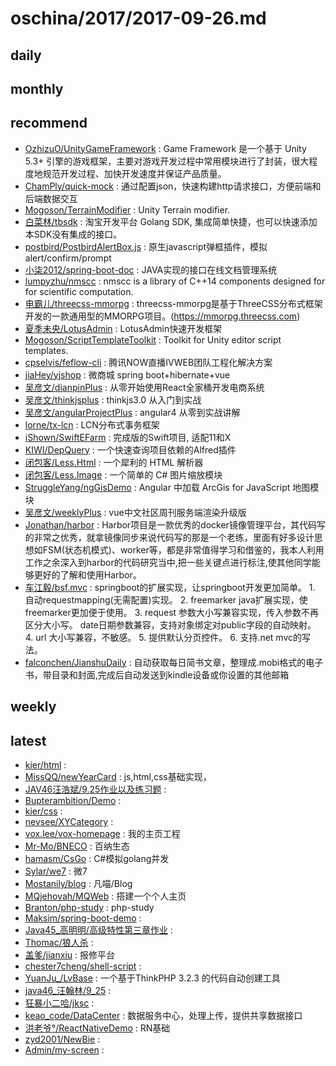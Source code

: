 # oschina/2017/2017-09-26.md



## daily



## monthly



## recommend

- [OzhizuO/UnityGameFramework](http://git.oschina.net/OcxnO/UnityGameFramework) : Game Framework 是一个基于 Unity 5.3+ 引擎的游戏框架，主要对游戏开发过程中常用模块进行了封装，很大程度地规范开发过程、加快开发速度并保证产品质量。
- [ChamPly/quick-mock](http://git.oschina.net/team_champly/quick-mock) : 通过配置json，快速构建http请求接口，方便前端和后端数据交互
- [Mogoson/TerrainModifier](http://git.oschina.net/Mogoson/TerrainModifier) : Unity Terrain modifier.
- [白菜林/tbsdk](http://git.oschina.net/lyhuilin/tbsdk) : 淘宝开发平台 Golang SDK, 集成简单快捷，也可以快速添加本SDK没有集成的接口。
- [postbird/PostbirdAlertBox.js](http://git.oschina.net/postbird/PostbirdAlertBox.js) : 原生javascript弹框插件，模拟 alert/confirm/prompt
- [小柒2012/spring-boot-doc](http://git.oschina.net/52itstyle/spring-boot-doc) : JAVA实现的接口在线文档管理系统
- [lumpyzhu/nmscc](http://git.oschina.net/lumpyzhu/nmscc) : nmscc is a library of C++14 components designed for for scientific computation.
- [电霸儿/threecss-mmorpg](http://git.oschina.net/dianbaer/threecss-mmorpg) : threecss-mmorpg是基于ThreeCSS分布式框架开发的一款通用型的MMORPG项目。(https://mmorpg.threecss.com)
- [夏季未央/LotusAdmin](http://git.oschina.net/wenhainan/LotusAdmin) : LotusAdmin快速开发框架
- [Mogoson/ScriptTemplateToolkit](http://git.oschina.net/Mogoson/ScriptTemplateToolkit) : Toolkit for Unity editor script templates.
- [cpselvis/feflow-cli](http://git.oschina.net/cpselvis/feflow-cli) : 腾讯NOW直播IVWEB团队工程化解决方案
- [jiaHey/yjshop](http://git.oschina.net/jiaH/yjshop) : 微商城 spring boot+hibernate+vue
- [吴彦文/dianpinPlus](http://git.oschina.net/wuyanwen/dianpinPlus) : 从零开始使用React全家桶开发电商系统
- [吴彦文/thinkjsplus](http://git.oschina.net/wuyanwen/thinkjsplus) : thinkjs3.0 从入门到实战
- [吴彦文/angularProjectPlus](http://git.oschina.net/wuyanwen/angularProjectPlus) : angular4 从零到实战讲解
- [lorne/tx-lcn](http://git.oschina.net/wangliang1991/tx-lcn) : LCN分布式事务框架
- [iShown/SwiftEFarm](http://git.oschina.net/iShown/SwiftEFarm) : 完成版的Swift项目, 适配11和X
- [KIWI/DepQuery](http://git.oschina.net/MrWood/DepQuery) : 一个快速查询项目依赖的Alfred插件
- [闭包客/Less.Html](http://git.oschina.net/bibaoke/Less.Html) : 一个犀利的 HTML 解析器
- [闭包客/Less.Image](http://git.oschina.net/bibaoke/Less.Image) : 一个简单的 C# 图片缩放模块
- [StruggleYang/ngGisDemo](http://git.oschina.net/StruggleYang/ngGisDemo) : Angular 中加载 ArcGis for JavaScript 地图模块
- [吴彦文/weeklyPlus](http://git.oschina.net/wuyanwen/weeklyPlus) : vue中文社区周刊服务端渲染升级版
- [Jonathan/harbor](http://git.oschina.net/jonothan/harbor) : Harbor项目是一款优秀的docker镜像管理平台，其代码写的非常之优秀，就拿镜像同步来说代码写的那是一个老练，里面有好多设计思想如FSM(状态机模式)、worker等，都是非常值得学习和借鉴的，我本人利用工作之余深入到harbor的代码研究当中,把一些关键点进行标注,使其他同学能够更好的了解和使用Harbor。
- [车江毅/bsf.mvc](http://git.oschina.net/chejiangyi/bsf.mvc) : springboot的扩展实现，让springboot开发更加简单。 1. 自动requestmapping(无需配置)实现。 2. freemarker java扩展实现，使freemarker更加便于使用。 3. request 参数大小写兼容实现，传入参数不再区分大小写。 date日期参数兼容，支持对象绑定对public字段的自动映射。 4. url 大小写兼容，不敏感。 5. 提供默认分页控件。 6. 支持.net mvc的写法。
- [falconchen/JianshuDaily](http://git.oschina.net/falcon/JianshuDaily) : 自动获取每日简书文章，整理成.mobi格式的电子书，带目录和封面,完成后自动发送到kindle设备或你设置的其他邮箱


## weekly



## latest

- [kier/html](http://git.oschina.net/zhangyihaoo/html) : 
- [MissQQ/newYearCard](http://git.oschina.net/Miss-QQ/newYearCard) : js,html,css基础实现，<audio>标签使用，addElementListen监听事件等
- [JAV46汪浩斌/9.25作业以及练习题](http://git.oschina.net/www.wanghaobin.com/9.25ZuoYeYiJiLianXiTi) : 
- [Bupterambition/Demo](http://git.oschina.net/ambitious/Demo) : 
- [kier/css](http://git.oschina.net/zhangyihaoo/css) : 
- [nevsee/XYCategory](http://git.oschina.net/nevsee/XYCategory) : 
- [vox.lee/vox-homepage](http://git.oschina.net/cielleech/vox-homepage) : 我的主页工程
- [Mr-Mo/BNECO](http://git.oschina.net/mr-mo/BNECO) : 百纳生态
- [hamasm/CsGo](http://git.oschina.net/hamasm/CsGo) : C#模拟golang并发
- [Sylar/we7](http://git.oschina.net/kolo/we7) : 微7
- [Mostanily/blog](http://git.oschina.net/fanrenos/blog) : 凡喵/Blog
- [MQjehovah/MQWeb](http://git.oschina.net/MQjehovah/MQWeb) : 搭建一个个人主页
- [Branton/php-study](http://git.oschina.net/branton-github/php-study) : php-study
- [Maksim/spring-boot-demo](http://git.oschina.net/yucha8/spring-boot-demo) : 
- [Java45_高明明/高级特性第三章作业](http://git.oschina.net/java45Ban-GaoMingMing/GaoJiTeXingDiSanZhangZuoYe) : 
- [Thomac/狼人杀](http://git.oschina.net/Thomac/Werewolves) : 
- [盖爹/jianxiu](http://git.oschina.net/gaide/jianxiu) : 报修平台
- [chester7cheng/shell-script](http://git.oschina.net/chester7cheng/shell-script) : 
- [YuanJu_/LvBase](http://git.oschina.net/leviban/LvBase) : 一个基于ThinkPHP 3.2.3 的代码自动创建工具
- [java46_汪翰林/9_25](http://git.oschina.net/java_whl/9_25) : 
- [狂暴小二哈/jksc](http://git.oschina.net/chengliHusky/jksc) : 
- [keao_code/DataCenter](http://git.oschina.net/keao_code/DataCenter) : 数据服务中心，处理上传，提供共享数据接口
- [洪老爷°/ReactNativeDemo](http://git.oschina.net/hongchunsheng/ReactNativeDemo) : RN基础
- [zyd2001/NewBie](http://git.oschina.net/zyd2001/NewBie) : 
- [Admin/my-screen](http://git.oschina.net/zqxtkjyxzrgs_admin/my-screen) : 